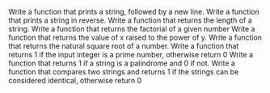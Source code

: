 Write a function that prints a string, followed by a new line.
Write a function that prints a string in reverse.
Write a function that returns the length of a string.
Write a function that returns the factorial of a given number
Write a function that returns the value of x raised to the power of y.
Write a function that returns the natural square root of a number.
Write a function that returns 1 if the input integer is a prime number, otherwise return 0
Write a function that returns 1 if a string is a palindrome and 0 if not.
Write a function that compares two strings and returns 1 if the strings can be considered identical, otherwise return 0
